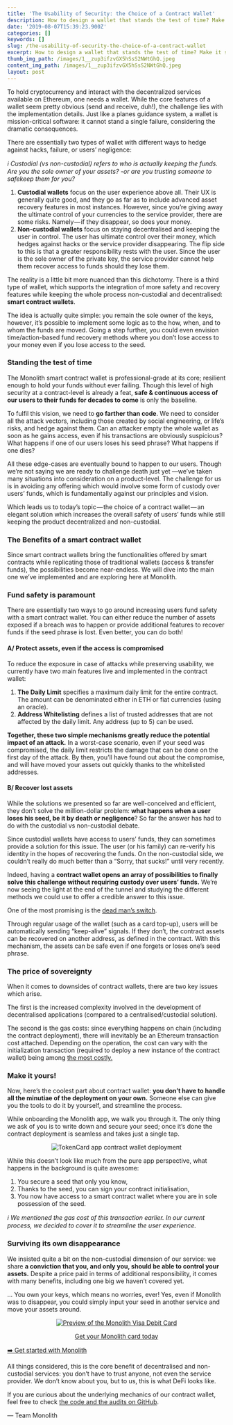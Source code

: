 ```yaml
---
title: 'The Usability of Security: the Choice of a Contract Wallet'
description: How to design a wallet that stands the test of time? Make it smarter!
date: '2019-08-07T15:39:23.900Z'
categories: []
keywords: []
slug: /the-usability-of-security-the-choice-of-a-contract-wallet
excerpt: How to design a wallet that stands the test of time? Make it smarter!
thumb_img_path: /images/1__zup3ifzvGX5hSsS2NWtGhQ.jpeg
content_img_path: /images/1__zup3ifzvGX5hSsS2NWtGhQ.jpeg
layout: post
---
```



To hold cryptocurrency and interact with the decentralized services available on Ethereum, one needs a wallet. While the core features of a wallet seem pretty obvious (send and receive, duh!), the challenge lies with the implementation details. Just like a planes guidance system, a wallet is mission-critical software: it cannot stand a single failure, considering the dramatic consequences.

There are essentially two types of wallet with different ways to hedge against hacks, failure, or users’ negligence:

_ℹ️ Custodial (vs non-custodial) refers to who is actually keeping the funds. Are you the sole owner of your assets? -or are you trusting someone to safekeep them for you?_

1.  **Custodial wallets** focus on the user experience above all. Their UX is generally quite good, and they go as far as to include advanced asset recovery features in most instances. However, since you’re giving away the ultimate control of your currencies to the service provider, there are some risks. Namely — if they disappear, so does your money.
2.  **Non-custodial wallets** focus on staying decentralised and keeping the user in control. The user has ultimate control over their money, which hedges against hacks or the service provider disappearing. The flip side to this is that a greater responsibility rests with the user. Since the user is the sole owner of the private key, the service provider cannot help them recover access to funds should they lose them.

The reality is a little bit more nuanced than this dichotomy. There is a third type of wallet, which supports the integration of more safety and recovery features while keeping the whole process non-custodial and decentralised: **smart contract wallets**.

The idea is actually quite simple: you remain the sole owner of the keys, however, it’s possible to implement some logic as to the how, when, and to whom the funds are moved. Going a step further, you could even envision time/action-based fund recovery methods where you don’t lose access to your money even if you lose access to the seed.

### Standing the test of time

The Monolith smart contract wallet is professional-grade at its core; resilient enough to hold your funds without ever failing. Though this level of high security at a contract-level is already a feat, **safe & continuous access of our users to their funds for decades to come** is only the baseline.

To fulfil this vision, we need to **go farther than code**. We need to consider all the attack vectors, including those created by social engineering, or life’s risks, and hedge against them. Can an attacker empty the whole wallet as soon as he gains access, even if his transactions are obviously suspicious? What happens if one of our users loses his seed phrase? What happens if one dies?

All these edge-cases are eventually bound to happen to our users. Though we’re not saying we are ready to challenge death just yet —we’ve taken many situations into consideration on a product-level. The challenge for us is in avoiding any offering which would involve some form of custody over users’ funds, which is fundamentally against our principles and vision.

Which leads us to today’s topic — the choice of a contract wallet — an elegant solution which increases the overall safety of users’ funds while still keeping the product decentralized and non-custodial.

### The Benefits of a smart contract wallet

Since smart contract wallets bring the functionalities offered by smart contracts while replicating those of traditional wallets (access & transfer funds), the possibilities become near-endless. We will dive into the main one we’ve implemented and are exploring here at Monolith.

### Fund safety is paramount

There are essentially two ways to go around increasing users fund safety with a smart contract wallet. You can either reduce the number of assets exposed if a breach was to happen or provide additional features to recover funds if the seed phrase is lost. Even better, you can do both!

#### A/ Protect assets, even if the access is compromised

To reduce the exposure in case of attacks while preserving usability, we currently have two main features live and implemented in the contract wallet:

1.  **The Daily Limit** specifies a maximum daily limit for the entire contract. The amount can be denominated either in ETH or fiat currencies (using an oracle).
2.  **Address Whitelisting** defines a list of trusted addresses that are not affected by the daily limit. Any address (up to 5) can be used.

**Together, these two simple mechanisms greatly reduce the potential impact of an attack.** In a worst-case scenario, even if your seed was compromised, the daily limit restricts the damage that can be done on the first day of the attack. By then, you’ll have found out about the compromise, and will have moved your assets out quickly thanks to the whitelisted addresses.

#### B/ Recover lost assets

While the solutions we presented so far are well-conceived and efficient, they don’t solve the million-dollar problem: **what happens when a user loses his seed, be it by death or negligence**? So far the answer has had to do with the custodial vs non-custodial debate.

Since custodial wallets have access to users’ funds, they can sometimes provide a solution for this issue. The user (or his family) can re-verify his identity in the hopes of recovering the funds. On the non-custodial side, we couldn’t really do much better than a “Sorry, that sucks!” until very recently.

Indeed, having a **contract wallet opens an array of possibilities to finally solve this challenge without requiring custody over users’ funds.** We’re now seeing the light at the end of the tunnel and studying the different methods we could use to offer a credible answer to this issue.

One of the most promising is the [dead man’s switch](https://blockonomi.com/cryptocurrency-inheritance/#Dead_Mans_Switch).

Through regular usage of the wallet (such as a card top-up), users will be automatically sending “keep-alive” signals. If they don’t, the contract assets can be recovered on another address, as defined in the contract. With this mechanism, the assets can be safe even if one forgets or loses one’s seed phrase.

### The price of sovereignty

When it comes to downsides of contract wallets, there are two key issues which arise.

The first is the increased complexity involved in the development of decentralised applications (compared to a centralised/custodial solution).

The second is the gas costs: since everything happens on chain (including the contract deployment), there will inevitably be an Ethereum transaction cost attached. Depending on the operation, the cost can vary with the initialization transaction (required to deploy a new instance of the contract wallet) being among [the most costly.](https://hackernoon.com/costs-of-a-real-world-ethereum-contract-2033511b3214)

### Make it yours!

Now, here’s the coolest part about contract wallet: **you don’t have to handle all the minutiae of the deployment on your own.** Someone else can give you the tools to do it by yourself, and streamline the process.

While onboarding the Monolith app, we walk you through it. The only thing we ask of you is to write down and secure your seed; once it’s done the contract deployment is seamless and takes just a single tap.

<div align="center">
<img src="https://cdn-images-1.medium.com/max/800/1*ZRvdZFVobMr0vi051B3vCg.gif" alt = "TokenCard app contract wallet deployment"></img></div>

While this doesn’t look like much from the pure app perspective, what happens in the background is quite awesome:

1.  You secure a seed that only you know,
2.  Thanks to the seed, you can sign your contract initialisation,
3.  You now have access to a smart contract wallet where you are in sole possession of the seed.

_ℹ️ We mentioned the gas cost of this transaction earlier. In our current process, we decided to cover it to streamline the user experience._

### Surviving its own disappearance

We insisted quite a bit on the non-custodial dimension of our service: we share **a conviction that you, and only you, should be able to control your assets.** Despite a price paid in terms of additional responsibility, it comes with many benefits, including one big we haven’t covered yet.

… You own your keys, which means no worries, ever! Yes, even if Monolith was to disappear, you could simply input your seed in another service and move your assets around.

<div align="center"><a href="https://monolith.app.link/1j516H1Hd0"target="_blank">
<img src="https://cdn-images-1.medium.com/max/800/1*oZoK5YOgk9jIV3_scCVAzw.png" alt = "Preview of the Monolith Visa Debit Card"></img><p>Get your Monolith card today</p>
</a></div>

[➡️ Get started with Monolith](https://monolith.app.link/0Jvily1Co1)

All things considered, this is the core benefit of decentralised and non-custodial services: you don’t have to trust anyone, not even the service provider. We don’t know about you, but to us, this is what DeFi looks like.

If you are curious about the underlying mechanics of our contract wallet, feel free to check [the code and the audits on GitHub](https://github.com/tokencard/contracts).

— Team Monolith